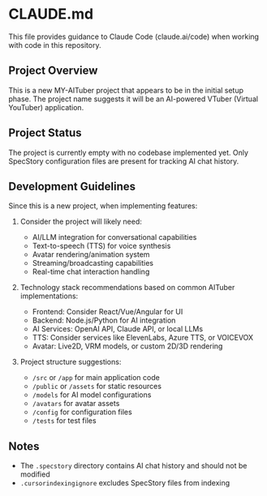 # CLAUDE.md

This file provides guidance to Claude Code (claude.ai/code) when working with code in this repository.

## Project Overview

This is a new MY-AITuber project that appears to be in the initial setup phase. The project name suggests it will be an AI-powered VTuber (Virtual YouTuber) application.

## Project Status

The project is currently empty with no codebase implemented yet. Only SpecStory configuration files are present for tracking AI chat history.

## Development Guidelines

Since this is a new project, when implementing features:

1. Consider the project will likely need:
   - AI/LLM integration for conversational capabilities
   - Text-to-speech (TTS) for voice synthesis
   - Avatar rendering/animation system
   - Streaming/broadcasting capabilities
   - Real-time chat interaction handling

2. Technology stack recommendations based on common AITuber implementations:
   - Frontend: Consider React/Vue/Angular for UI
   - Backend: Node.js/Python for AI integration
   - AI Services: OpenAI API, Claude API, or local LLMs
   - TTS: Consider services like ElevenLabs, Azure TTS, or VOICEVOX
   - Avatar: Live2D, VRM models, or custom 2D/3D rendering

3. Project structure suggestions:
   - `/src` or `/app` for main application code
   - `/public` or `/assets` for static resources
   - `/models` for AI model configurations
   - `/avatars` for avatar assets
   - `/config` for configuration files
   - `/tests` for test files

## Notes

- The `.specstory` directory contains AI chat history and should not be modified
- `.cursorindexingignore` excludes SpecStory files from indexing